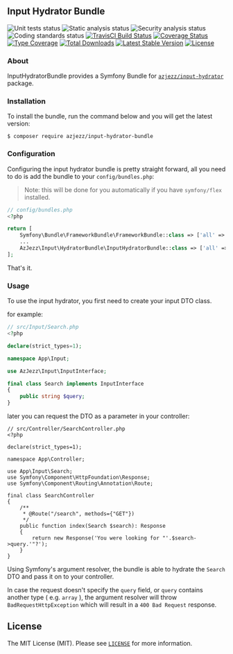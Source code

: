 ## Input Hydrator Bundle

![Unit tests status](https://github.com/azjezz/input-hydrator-bundle/workflows/unit%20tests/badge.svg?branch=develop)
![Static analysis status](https://github.com/azjezz/input-hydrator-bundle/workflows/static%20analysis/badge.svg?branch=develop)
![Security analysis status](https://github.com/azjezz/input-hydrator-bundle/workflows/security%20analysis/badge.svg?branch=develop)
![Coding standards status](https://github.com/azjezz/input-hydrator-bundle/workflows/coding%20standards/badge.svg?branch=develop)
[![TravisCI Build Status](https://travis-ci.com/azjezz/input-hydrator-bundle.svg?branch=develop)](https://travis-ci.com/azjezz/input-hydrator-bundle)
[![Coverage Status](https://coveralls.io/repos/github/azjezz/input-hydrator-bundle/badge.svg?branch=develop)](https://coveralls.io/github/azjezz/input-hydrator-bundle?branch=develop)
[![Type Coverage](https://shepherd.dev/github/azjezz/input-hydrator-bundle/coverage.svg)](https://shepherd.dev/github/azjezz/input-hydrator-bundle)
[![Total Downloads](https://poser.pugx.org/azjezz/input-hydrator-bundle/d/total.svg)](https://packagist.org/packages/azjezz/input-hydrator-bundle)
[![Latest Stable Version](https://poser.pugx.org/azjezz/input-hydrator-bundle/v/stable.svg)](https://packagist.org/packages/azjezz/input-hydrator-bundle)
[![License](https://poser.pugx.org/azjezz/input-hydrator-bundle/license.svg)](https://packagist.org/packages/azjezz/input-hydrator-bundle)

### About

InputHydratorBundle provides a Symfony Bundle for [`azjezz/input-hydrator`](https://github.com/azjezz/input-hydrator) package.

### Installation

To install the bundle, run the command below and you will get the latest version:

```console
$ composer require azjezz/input-hydrator-bundle
```

### Configuration

Configuring the input hydrator bundle is pretty straight forward,
all you need to do is add the bundle to your `config/bundles.php`:

> Note: this will be done for you automatically if you have `symfony/flex` installed.

```php
// config/bundles.php
<?php

return [
    Symfony\Bundle\FrameworkBundle\FrameworkBundle::class => ['all' => true],
    ...
    AzJezz\Input\HydratorBundle\InputHydratorBundle::class => ['all' => true],
];
```

That's it.

### Usage

To use the input hydrator, you first need to create your input DTO class.

for example:

```php
// src/Input/Search.php
<?php

declare(strict_types=1);

namespace App\Input;

use AzJezz\Input\InputInterface;

final class Search implements InputInterface
{
    public string $query;
}
```

later you can request the DTO as a parameter in your controller:

```
// src/Controller/SearchController.php
<?php

declare(strict_types=1);

namespace App\Controller;

use App\Input\Search;
use Symfony\Component\HttpFoundation\Response;
use Symfony\Component\Routing\Annotation\Route;

final class SearchController
{
    /**
     * @Route("/search", methods={"GET"})
     */
    public function index(Search $search): Response
    {
        return new Response('You were looking for "'.$search->query.'"?');
    }
}
```

Using Symfony's argument resolver, the bundle is able to hydrate the `Search` DTO and pass it on to your controller.

In case the request doesn't specify the `query` field, or `query` contains another type ( e.g. `array` ),
the argument resolver will throw `BadRequestHttpException` which will result in a `400 Bad Request` response.

## License

The MIT License (MIT). Please see [`LICENSE`](./LICENSE) for more information. 